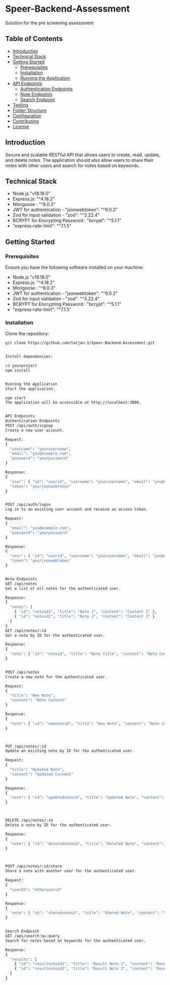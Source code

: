 # Speer-Backend-Assessment

Solution for the pre screening assessment

## Table of Contents

- [Introduction](#introduction)
- [Technical Stack](#technical-stack)
- [Getting Started](#getting-started)
  - [Prerequisites](#prerequisites)
  - [Installation](#installation)
  - [Running the Application](#running-the-application)
- [API Endpoints](#api-endpoints)
  - [Authentication Endpoints](#authentication-endpoints)
  - [Note Endpoints](#note-endpoints)
  - [Search Endpoint](#search-endpoint)
- [Testing](#testing)
- [Folder Structure](#folder-structure)
- [Configuration](#configuration)
- [Contributing](#contributing)
- [License](#license)

## Introduction

Secure and scalable RESTful API that allows users to create, read, update, and delete notes. The application should also allow users to share their notes with other users and search for notes based on keywords.

## Technical Stack

- Node.js "v18.18.0"
- Express.js: "^4.18.2"
- Mongoose : "^8.0.3"
- JWT for authentication - "jsonwebtoken": "^9.0.2"
- Zod for input validation - "zod": "^3.22.4"
- BCRYPT for Encrypting Password : "bcrypt": "^5.1.1"
- "express-rate-limit": "^7.1.5"

## Getting Started

### Prerequisites

Ensure you have the following software installed on your machine:

- Node.js "v18.18.0"
- Express.js: "^4.18.2"
- Mongoose : "^8.0.3"
- JWT for authentication - "jsonwebtoken": "^9.0.2"
- Zod for input validation - "zod": "^3.22.4"
- BCRYPT for Encrypting Password : "bcrypt": "^5.1.1"
- "express-rate-limit": "^7.1.5"

### Installation

Clone the repository:

```bash
git clone https://github.com/tarjan-1/Speer-Backend-Assessment.git


Install dependencies:

cd yourproject
npm install


Running the Application
Start the application:

npm start
The application will be accessible at http://localhost:3000.


API Endpoints
Authentication Endpoints
POST /api/auth/signup
Create a new user account.

Request:
{
  "username": "yourusername",
  "email": "you@example.com",
  "password": "yourpassword"
}

Response:
{
  "user": { "id": "userid", "username": "yourusername", "email": "you@example.com" },
  "token": "yourjsonwebtoken"
}


POST /api/auth/login
Log in to an existing user account and receive an access token.

Request:
{
  "email": "you@example.com",
  "password": "yourpassword"
}

Response:
{
  "user": { "id": "userid", "username": "yourusername", "email": "you@example.com" },
  "token": "yourjsonwebtoken"
}


Note Endpoints
GET /api/notes
Get a list of all notes for the authenticated user.

Response:
{
  "notes": [
    { "id": "noteid1", "title": "Note 1", "content": "Content 1" },
    { "id": "noteid2", "title": "Note 2", "content": "Content 2" }
  ]
}
GET /api/notes/:id
Get a note by ID for the authenticated user.

Response:
{
  "note": { "id": "noteid", "title": "Note Title", "content": "Note Content" }
}


POST /api/notes
Create a new note for the authenticated user.

Request:
{
  "title": "New Note",
  "content": "Note Content"
}

Response:
{
  "note": { "id": "newnoteid", "title": "New Note", "content": "Note Content" }
}



PUT /api/notes/:id
Update an existing note by ID for the authenticated user.

Request:
{
  "title": "Updated Note",
  "content": "Updated Content"
}

Response:
{
  "note": { "id": "updatednoteid", "title": "Updated Note", "content": "Updated Content" }
}



DELETE /api/notes/:id
Delete a note by ID for the authenticated user.

Response:
{
  "note": { "id": "deletednoteid", "title": "Deleted Note", "content": "Deleted Content" }
}



POST /api/notes/:id/share
Share a note with another user for the authenticated user.

Request:
{
  "userId": "otheruserid"
}

Response:
{
  "note": { "id": "sharednoteid", "title": "Shared Note", "content": "Shared Content" }
}


Search Endpoint
GET /api/search?q=:query
Search for notes based on keywords for the authenticated user.

Response:
{
  "results": [
    { "id": "resultnoteid1", "title": "Result Note 1", "content": "Result Content 1" },
    { "id": "resultnoteid2", "title": "Result Note 2", "content": "Result Content 2" }
  ]
}
```

